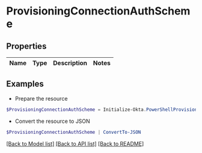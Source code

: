 # ProvisioningConnectionAuthScheme
## Properties

Name | Type | Description | Notes
------------ | ------------- | ------------- | -------------

## Examples

- Prepare the resource
```powershell
$ProvisioningConnectionAuthScheme = Initialize-Okta.PowerShellProvisioningConnectionAuthScheme 
```

- Convert the resource to JSON
```powershell
$ProvisioningConnectionAuthScheme | ConvertTo-JSON
```

[[Back to Model list]](../README.md#documentation-for-models) [[Back to API list]](../README.md#documentation-for-api-endpoints) [[Back to README]](../README.md)


